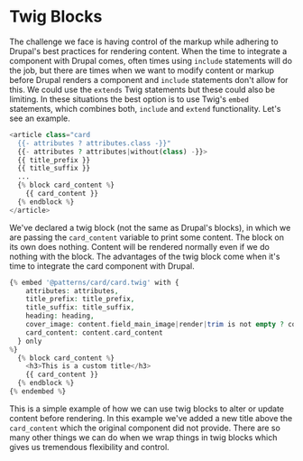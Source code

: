 # Twig Blocks

The challenge we face is having control of the markup while adhering to Drupal's best practices for rendering content. When the time to integrate a component with Drupal comes, often times using `include` statements will do the job, but there are times when we want to modify content or markup before Drupal renders a component and `include` statements don't allow for this. We could use the `extends` Twig statements but these could also be limiting. In these situations the best option is to use Twig's `embed` statements, which combines both, `include` and `extend` functionality. Let's see an example.

```php
<article class="card
  {{- attributes ? attributes.class -}}"
  {{- attributes ? attributes|without(class) -}}>
  {{ title_prefix }}
  {{ title_suffix }}
  ...
  {% block card_content %}
    {{ card_content }}
  {% endblock %}
</article>
```

We've declared a twig block (not the same as Drupal's blocks), in which we are passing the `card_content` variable to print some content. The block on its own does nothing. Content will be rendered normally even if we do nothing with the block. The advantages of the twig block come when it's time to integrate the card component with Drupal.

```php
{% embed '@patterns/card/card.twig' with {
    attributes: attributes,
    title_prefix: title_prefix,
    title_suffix: title_suffix,
    heading: heading,
    cover_image: content.field_main_image|render|trim is not empty ? content.field_main_image,
    card_content: content.card_content
  } only
%}
  {% block card_content %}
    <h3>This is a custom title</h3>
    {{ card_content }}
  {% endblock %}
{% endembed %}
```

This is a simple example of how we can use twig blocks to alter or update content before rendering. In this example we've added a new title above the `card_content` which the original component did not provide. There are so many other things we can do when we wrap things in twig blocks which gives us tremendous flexibility and control.
